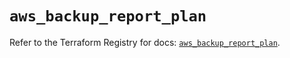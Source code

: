 # `aws_backup_report_plan`

Refer to the Terraform Registry for docs: [`aws_backup_report_plan`](https://registry.terraform.io/providers/hashicorp/aws/5.72.0/docs/resources/backup_report_plan).
